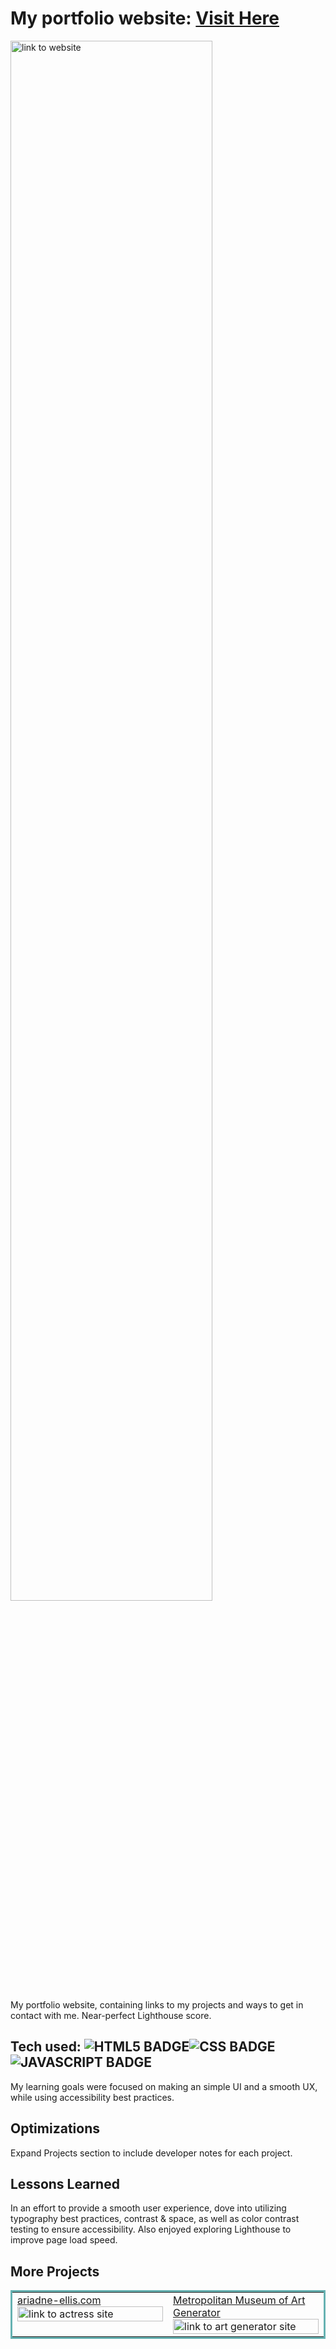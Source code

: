 # My portfolio website: <a href="https://mariesmith.me/" target="_blank">Visit Here</a>
<a href="https://mariesmith.me/" target="_blank">
<img src="https://media.giphy.com/media/BXLT2FUtBYmKDGl0nd/giphy.gif" width="80%" margin="auto" alt="link to website"/>
</a>

My portfolio website, containing links to my projects and ways to get in contact with me. Near-perfect Lighthouse score.


## Tech used: ![HTML5 BADGE](https://img.shields.io/static/v1?label=|&message=HTML5&color=23555f&style=plastic&logo=html5)![CSS BADGE](https://img.shields.io/static/v1?label=|&message=CSS3&color=285f65&style=plastic&logo=css3)![JAVASCRIPT BADGE](https://img.shields.io/static/v1?label=|&message=JAVASCRIPT&color=3c7f5d&style=plastic&logo=javascript)

My learning goals were focused on making an simple UI and a smooth UX, while using accessibility best practices.

## Optimizations
Expand Projects section to include developer notes for each project.

## Lessons Learned
In an effort to provide a smooth user experience, dove into utilizing typography best practices, contrast & space, as well as color contrast testing to ensure accessibility. Also enjoyed exploring Lighthouse to improve page load speed.


## More Projects

<table bordercolor="#66b2b2">

  <tr>
    <td width="50%"  style="align:center;" valign="top">
<a target="_blank" href="https://ariadne-actress-model.netlify.app/">ariadne-ellis.com</a>
        <br />
      <a target="_blank" href="https://ariadne-actress-model.netlify.app/">
            <img src="https://media.giphy.com/media/qSBZ0vMEgivr8G24Ny/giphy.gif" width="100%"  alt="link to actress site"/>
        </a>
    </td>
    <td width="50%" valign="top">
<a target="_blank" href="https://artgenerator-themetmuseum.netlify.app/">Metropolitan Museum of Art Generator</a>
      <br />
        <a target="_blank" href="https://artgenerator-themetmuseum.netlify.app/">
          <img src="https://media.giphy.com/media/34Q93NLtrowY8XXazg/giphy.gif" width="100%" alt="link to art generator site"/>
        </a>
    </td>
    
  </tr>
</table>
 
